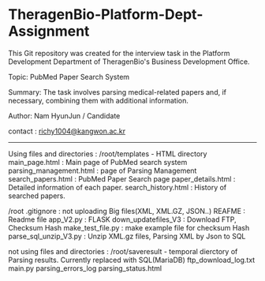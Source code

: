 # TheragenBio-Platform-Dept-Assignment

This Git repository was created for the interview task in the Platform Development Department of TheragenBio's Business Development Office.

Topic: PubMed Paper Search System

Summary: The task involves parsing medical-related papers and, if necessary, combining them with additional information.

Author: Nam HyunJun / Candidate 

contact : richy1004@kangwon.ac.kr

---------------------------------------------------------------------------------------------------------
Using files and directories :
/root/templates - HTML directory
 main_page.html : Main page of PubMed search system
 parsing_management.html : page of Parsing Management
 search_papers.html : PubMed Paper Search page
 paper_details.html : Detailed information of each paper.
 search_history.html : History of searched papers.

/root
.gitignore : not uploading Big files(XML, XML.GZ, JSON..)
REAFME : Readme file
app_V2.py : FLASK
down_updatefiles_V3 : Download FTP, Checksum Hash
make_test_file.py : make example file for checksum Hash
parse_sql_unzip_V3.py : Unzip XML.gz files, Parsing XML by Json to SQL

not using files and directories :
/root/saveresult - temporal dierctory of Parsing results. Currently replaced with SQL(MariaDB)
ftp_download_log.txt
main.py
parsing_errors_log
parsing_status.html
